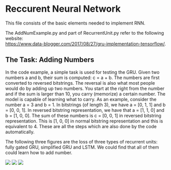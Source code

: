 # Reccurent Neural Network
This file consists of the basic elements needed to implement RNN.

The AddNumExample.py and part of RecurrentUnit.py refer to the following website:<br>
https://www.data-blogger.com/2017/08/27/gru-implementation-tensorflow/.



## The Task: Adding Numbers

In the code example, a simple task is used for testing the GRU. Given two numbers a and b, their sum is computed: c = a + b. The numbers are first converted to reversed bitstrings. The reversal is also what most people would do by adding up two numbers. You start at the right from the number and if the sum is larger than  10, you carry (memorize) a certain number. The model is capable of learning what to carry. As an example, consider the number a = 3 and b = 1. In bitstrings (of length 3), we have a = [0, 1, 1] and b = [0, 0, 1]. In reversed bitstring representation, we have that a = [1, 1, 0] and b = [1, 0, 0]. The sum of these numbers is c = [0, 0, 1] in reversed bitstring representation. This is [1, 0, 0] in normal bitstring representation and this is equivalent to 4. These are all the steps which are also done by the code automatically.

The following three figures are the loss of three types of recurrent units: fully gated GRU, simplified GRU and LSTM. We could find that all of them could learn how to add number.

![](https://github.com/randysuen1991/Recurrent-Neural-Network/blob/master/figures/full.png)
![](https://github.com/randysuen1991/Recurrent-Neural-Network/blob/master/figures/part.png)
![](https://github.com/randysuen1991/Recurrent-Neural-Network/blob/master/figures/lstm.png)
